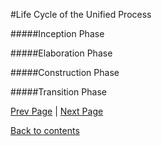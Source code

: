 #Life Cycle of the Unified Process

#####Inception Phase

#####Elaboration Phase

#####Construction Phase

#####Transition Phase

[Prev Page]() | [Next Page]()
 
 [Back to contents]()
